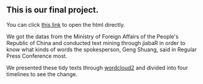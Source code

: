 ## This is our final project.

You can click [this link](https://jouanc99.github.io/final_project/wordscloud.html) to open the html directly.

We got the datas from the Ministry of Foreign Affairs of the People's Republic of China and conducted text mining through jiabaR in order to know what kinds of words the spokesperson, Geng Shuang, said in Regular Press Conference most.

We presented these tidy texts through [wordcloud2](https://github.com/Lchiffon/wordcloud2) and divided into four timelines to see the change.

